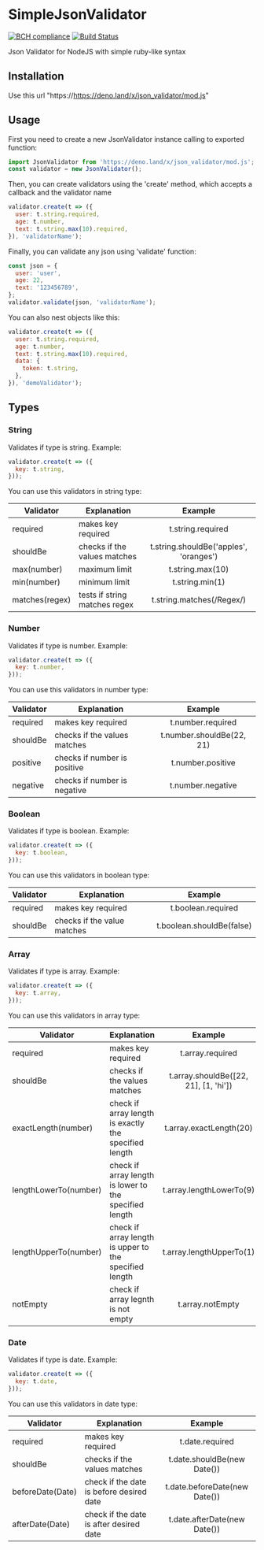 # SimpleJsonValidator
[![BCH compliance](https://bettercodehub.com/edge/badge/frikiman34/SimpleJsonValidator?branch=master)](https://bettercodehub.com/)
[![Build Status](https://travis-ci.org/frikiman34/SimpleJsonValidator.svg?branch=master)](https://travis-ci.org/frikiman34/SimpleJsonValidator)

Json Validator for NodeJS with simple ruby-like syntax

## Installation
Use this url "https://https://deno.land/x/json_validator/mod.js"

## Usage

First you need to create a new JsonValidator instance calling to exported function:

```javascript
import JsonValidator from 'https://deno.land/x/json_validator/mod.js';
const validator = new JsonValidator();
```

Then, you can create validators using the 'create' method, which accepts a callback and the validator name

```javascript
validator.create(t => ({
  user: t.string.required,  
  age: t.number,
  text: t.string.max(10).required,
}), 'validatorName');
```

Finally, you can validate any json using 'validate' function:

```javascript
const json = {
  user: 'user',  
  age: 22,
  text: '123456789',
};
validator.validate(json, 'validatorName');
```

You can also nest objects like this:

```javascript
validator.create(t => ({
  user: t.string.required,
  age: t.number,
  text: t.string.max(10).required,
  data: {
    token: t.string,
  },
}), 'demoValidator');
```

## Types
### String
Validates if type is string. Example:

```javascript
validator.create(t => ({
  key: t.string,
}));
````

You can use this validators in string type:

| Validator     | Explanation                  | Example                                   |
| ------------- | ---------------------------- |:-----------------------------------------:|
| required      | makes key required           | t.string.required                         |
| shouldBe      | checks if the values matches | t.string.shouldBe('apples', 'oranges')    |
| max(number)   | maximum limit                | t.string.max(10)                          |
| min(number)   | minimum limit                | t.string.min(1)                           |
| matches(regex)| tests if string matches regex| t.string.matches(/Regex/)                 |

### Number
Validates if type is number. Example:

```javascript
validator.create(t => ({
  key: t.number,
}));
````

You can use this validators in number type:

| Validator     | Explanation                  | Example                   |
| ------------- | ---------------------------- |:-------------------------:|
| required      | makes key required           | t.number.required         |
| shouldBe      | checks if the values matches | t.number.shouldBe(22, 21) |
| positive      | checks if number is positive | t.number.positive         |
| negative      | checks if number is negative | t.number.negative         |

### Boolean
Validates if type is boolean. Example:

```javascript
validator.create(t => ({
  key: t.boolean,
}));
````

You can use this validators in boolean type:

| Validator     | Explanation                  | Example                   |
| ------------- | ---------------------------- |:-------------------------:|
| required      | makes key required           | t.boolean.required        |
| shouldBe      | checks if the value matches  | t.boolean.shouldBe(false) |

### Array
Validates if type is array. Example:

```javascript
validator.create(t => ({
  key: t.array,
}));
````

You can use this validators in array type:

| Validator             | Explanation                                              | Example                               |
| --------------------- | -------------------------------------------------------- |:-------------------------------------:|
| required              | makes key required                                       | t.array.required                      |
| shouldBe              | checks if the values matches                             | t.array.shouldBe([22, 21], [1, 'hi']) |
| exactLength(number)   | check if array length is exactly the specified length    | t.array.exactLength(20)               |
| lengthLowerTo(number) | check if array length is lower to the specified length   | t.array.lengthLowerTo(9)              |
| lengthUpperTo(number) | check if array length is upper to the specified length   | t.array.lengthUpperTo(1)              |
| notEmpty              | check if array legnth is not empty                       | t.array.notEmpty                      |

### Date
Validates if type is date. Example:

```javascript
validator.create(t => ({
  key: t.date,
}));
````

You can use this validators in date type:

| Validator         | Explanation                                | Example                              |
| ----------------- | ------------------------------------------ |:------------------------------------:|
| required          | makes key required                         | t.date.required                      |
| shouldBe          | checks if the values matches               | t.date.shouldBe(new Date())          |
| beforeDate(Date)  | check if the date is before desired date   | t.date.beforeDate(new Date())        |
| afterDate(Date)   | check if the date is after desired date    | t.date.afterDate(new Date())         |
